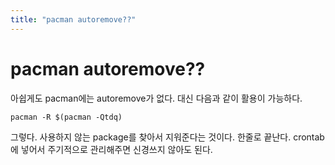 ```yaml
---
title: "pacman autoremove??"
---
```

# pacman autoremove??

아쉽게도 pacman에는 autoremove가 없다. 대신 다음과 같이 활용이 가능하다.

```
pacman -R $(pacman -Qtdq)
```

그렇다. 사용하지 않는 package를 찾아서 지워준다는 것이다. 한줄로 끝난다. crontab에 넣어서 주기적으로 관리해주면 신경쓰지 않아도 된다.

